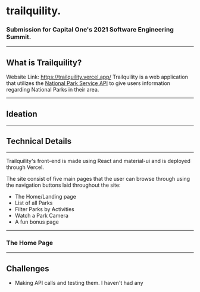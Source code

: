 # trailquility.
### Submission for Capital One's 2021 Software Engineering Summit.
----
## What is Trailquility?
Website Link: https://trailquility.vercel.app/
Trailquility is a web application that utilizes the [National Park Service API](https://www.nps.gov/subjects/developer/get-started.htm) to give users information regarding National Parks in their area.

----
## Ideation

----
## Technical Details
----
Trailquility's front-end is made using React and material-ui and is deployed through Vercel.

The site consist of five main pages that the user can browse through using the navigation buttons laid throughout the site:
- The Home/Landing page
- List of all Parks
- Filter Parks by Activities
- Watch a Park Camera
- A fun bonus page
----
### The Home Page
----
## Challenges
- Making API calls and testing them. I haven't had any 
